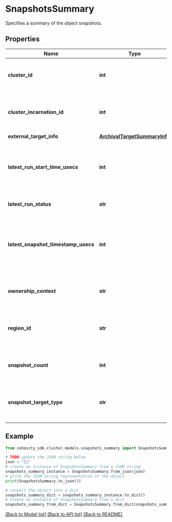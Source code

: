 # SnapshotsSummary

Specifies a summary of the object snapshots.

## Properties

Name | Type | Description | Notes
------------ | ------------- | ------------- | -------------
**cluster_id** | **int** | Specifies the cluster id where the snapshots is stored. | [optional] 
**cluster_incarnation_id** | **int** | Specifies the cluster incarnation id where the snapshots is stored. | [optional] 
**external_target_info** | [**ArchivalTargetSummaryInfo**](ArchivalTargetSummaryInfo.md) |  | [optional] 
**latest_run_start_time_usecs** | **int** | Specifies the timestamp in Unix time epoch in microseconds when the latest run started. | [optional] 
**latest_run_status** | **str** | Specifies the status of latest run. | [optional] 
**latest_snapshot_timestamp_usecs** | **int** | Specifies the timestamp in Unix time epoch in microseconds when the latest snapshot is taken. | [optional] 
**ownership_context** | **str** | Specifies the ownership context of the snapshot target. | [optional] 
**region_id** | **str** | Specifies the cluster indentifier where the snapshots is stored. | [optional] 
**snapshot_count** | **int** | Specifies the number of snapshots of this type and target. | [optional] 
**snapshot_target_type** | **str** | Specifies the target type where the Object&#39;s snapshot resides. | [optional] 

## Example

```python
from cohesity_sdk.cluster.models.snapshots_summary import SnapshotsSummary

# TODO update the JSON string below
json = "{}"
# create an instance of SnapshotsSummary from a JSON string
snapshots_summary_instance = SnapshotsSummary.from_json(json)
# print the JSON string representation of the object
print(SnapshotsSummary.to_json())

# convert the object into a dict
snapshots_summary_dict = snapshots_summary_instance.to_dict()
# create an instance of SnapshotsSummary from a dict
snapshots_summary_from_dict = SnapshotsSummary.from_dict(snapshots_summary_dict)
```
[[Back to Model list]](../README.md#documentation-for-models) [[Back to API list]](../README.md#documentation-for-api-endpoints) [[Back to README]](../README.md)


